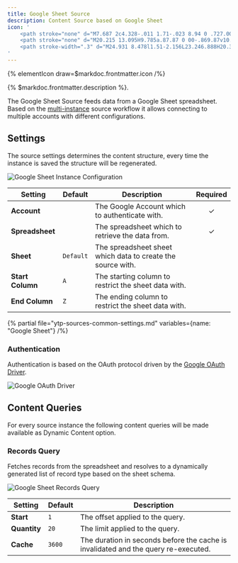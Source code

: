 ```yaml
---
title: Google Sheet Source
description: Content Source based on Google Sheet
icon: '
    <path stroke="none" d="M7.687 2c4.328-.011 1.71-.023 8.94 0 .727.002.727 1.623 0 1.625-7.23.023-4.612.011-8.94 0a.819.819 0 00-.813.817v21.121c0 .447.366.813.813.813h14.626a.815.815 0 00.813-.813s-.014-15.412 0-15.439c.358-.695 1.191-.686 1.624 0 .011.018 0 15.44 0 15.44A2.438 2.438 0 0122.313 28H7.687a2.438 2.438 0 01-2.437-2.437V4.442A2.446 2.446 0 017.687 2z"/>
    <path stroke="none" d="M20.215 13.095H9.785a.87.87 0 00-.869.87v10.429c0 .48.39.869.87.869h10.429c.48 0 .869-.39.869-.87V13.965a.87.87 0 00-.87-.869zm-9.56 5.215h3.476v1.738h-3.477V18.31zm5.214 0h3.477v1.738h-3.477V18.31zm3.477-1.738h-3.477v-1.739h3.477v1.739zm-5.215-1.739v1.739h-3.477v-1.739h3.477zm-3.477 6.953h3.477v1.739h-3.477v-1.739zm5.215 1.739v-1.739h3.477v1.739h-3.477z"/>
    <path stroke-width=".3" d="M24.931 8.478l1.51-2.156L23.246.888H20.37l-3.194 5.434 1.51 2.156h6.245zm-.282-.542h-5.406l.828-1.355h5.527l-.949 1.355zm-1.404-1.897h-2.843l1.407-2.306 1.436 2.306zm2.4 0h-1.761l-2.87-4.609h1.922l2.709 4.609zm-5.113-4.356l.956 1.535-2.712 4.444-.956-1.365 2.712-4.614z"/>
'
---
```


{% elementIcon draw=$markdoc.frontmatter.icon /%}

{% $markdoc.frontmatter.description %}.

The Google Sheet Source feeds data from a Google Sheet spreadsheet. Based on the [multi-instance](/essentials-for-yootheme-pro/addons/sources/multi-instance-sources/) source workflow it allows connecting to multiple accounts with different configurations.

## Settings

The source settings determines the content structure, every time the instance is saved the structure will be regenerated.

![Google Sheet Instance Configuration](/assets/ytp/sources/gsheet-config.webp)

| Setting | Default | Description | Required |
| ------- | ------- | ----------- | :------: |
| **Account** | | The Google Account which to authenticate with. | &#x2713; |
| **Spreadsheet** | | The spreadsheet which to retrieve the data from. | &#x2713; |
| **Sheet** | `Default` | The spreadsheet sheet which data to create the source with. |
| **Start Column** | `A`  | The starting column to restrict the sheet data with. |
| **End Column** | `Z` | The ending column to restrict the sheet data with. |

{% partial file="ytp-sources-common-settings.md" variables={name: "Google Sheet"} /%}

### Authentication

Authentication is based on the OAuth protocol driven by the [Google OAuth Driver](/essentials-for-yootheme-pro/auth/drivers/google-oauth).

![Google OAuth Driver](/assets/ytp/auths/driver-google-oauth.webp)

## Content Queries

For every source instance the following content queries will be made available as Dynamic Content option.

### Records Query

Fetches records from the spreadsheet and resolves to a dynamically generated list of record type based on the sheet schema.

![Google Sheet Records Query](/assets/ytp/sources/gsheet-query-records.webp)

| Setting | Default | Description |
| ------- | ------- | ----------- |
| **Start** | `1` | The offset applied to the query. |
| **Quantity** | `20` | The limit applied to the query. |
| **Cache** | `3600` | The duration in seconds before the cache is invalidated and the query re-executed. |
